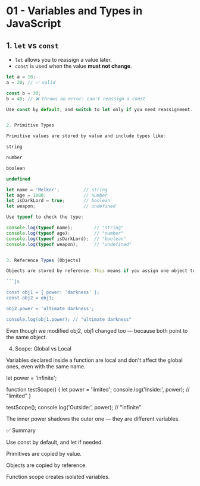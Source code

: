 
# 01 - Variables and Types in JavaScript

## 1. `let` vs `const`

- `let` allows you to reassign a value later.
- `const` is used when the value **must not change**.

```js
let a = 10;
a = 20; // ✅ valid

const b = 30;
b = 40; // ❌ throws an error: can't reassign a const

Use const by default, and switch to let only if you need reassignment.


2. Primitive Types

Primitive values are stored by value and include types like:

string

number

boolean

undefined

let name = 'Melkor';         // string
let age = 1000;              // number
let isDarkLord = true;       // boolean
let weapon;                  // undefined

Use typeof to check the type:

console.log(typeof name);        // "string"
console.log(typeof age);         // "number"
console.log(typeof isDarkLord);  // "boolean"
console.log(typeof weapon);      // "undefined"


3. Reference Types (Objects)

Objects are stored by reference. This means if you assign one object to another variable, both point to the same memory.

```js

const obj1 = { power: 'darkness' };
const obj2 = obj1;

obj2.power = 'ultimate darkness';

console.log(obj1.power); // "ultimate darkness"
```


Even though we modified obj2, obj1 changed too — because both point to the same object.


4. Scope: Global vs Local

Variables declared inside a function are local and don't affect the global ones, even with the same name.

let power = 'infinite';

function testScope() {
    let power = 'limited';
    console.log('Inside:', power); // "limited"
}

testScope();
console.log('Outside:', power); // "infinite"

The inner power shadows the outer one — they are different variables.


✅ Summary

Use const by default, and let if needed.

Primitives are copied by value.

Objects are copied by reference.

Function scope creates isolated variables.
